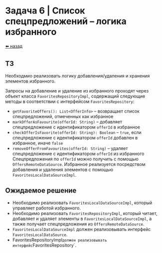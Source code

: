#  Задача 6 | Список спецпредложений – логика избранного

[⬅️ назад](../README.md)

## ТЗ

Необходмио реализовать логику добавления/удаления и хранения элементов избранного.

Запросы на добавление и удаление из избранного проходят через объект класса `FavoritesRepositoryImpl`, содержащий следующие методы в соответствии с интерфейсом `FavoritesRepository`:
* `getFavoriteOffers(): List<OfferInfo>` – возвращает список спецпредложений, отмеченных как избранное
* `markOfferAsFavourite(offerId: String)` – добавляет спецпредложение с идентификатором `offerId` в избранное
* `checkOfferIsFavorite(offerId: String): Boolean` – `true`, если спецпредложение с идентификатором `offerId` добавлен в избранное, иначе `false`
* `removeOfferFromFavourites(offerId: String)` – удаляет спецпредложение с идентификатором `offerId` из избранного
Спецпредложения по `offerId` можно получить с помощью `OffersRemoteDataSource`.
Избранное реализуется посредством добавления и удаления элементов с помощью `FavoritesLocalDataSourceImpl`.

## Ожидаемое решение

* Необходимо реализовать `FavoritesLocalDataSourceImpl`, который управляет работой избранного.
* Необходимо реализовать `FavoritesRepositoryImpl`, который читает, добавляет и удаляет элементы в `FavoritesLocalDataSourceImpl`, а также получает спецпредложения из `OffersRemoteDataSource`. 
* `FavoritesLocalDataSourceImpl` должен реализовывать интерфейс `FavoritesLocalDataSource`.
* FavoritesRepositoryImpl` должен реализовывать интерфейс `FavoritesRepository`.